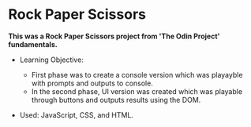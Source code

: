 # Rock Paper Scissors

**This was a Rock Paper Scissors project from 'The Odin Project' fundamentals.**

- Learning Objective:

  - First phase was to create a console version which was playayble with prompts and outputs to console.
  - In the second phase, UI version was created which was playable through buttons and outputs results using the DOM.

- Used: JavaScript, CSS, and HTML.
